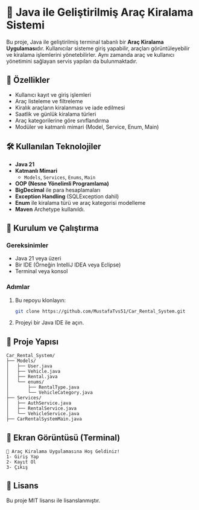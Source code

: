 
# 🚗 Java ile Geliştirilmiş Araç Kiralama Sistemi

Bu proje, Java ile geliştirilmiş terminal tabanlı bir **Araç Kiralama Uygulaması**dır. Kullanıcılar sisteme giriş yapabilir, araçları görüntüleyebilir ve kiralama işlemlerini yönetebilirler. Aynı zamanda araç ve kullanıcı yönetimini sağlayan servis yapıları da bulunmaktadır.

## 📌 Özellikler

- Kullanıcı kayıt ve giriş işlemleri
- Araç listeleme ve filtreleme
- Kiralık araçların kiralanması ve iade edilmesi
- Saatlik ve günlük kiralama türleri
- Araç kategorilerine göre sınıflandırma
- Modüler ve katmanlı mimari (Model, Service, Enum, Main)

## 🛠️ Kullanılan Teknolojiler

- **Java 21**
- **Katmanlı Mimari**
  - `Models`, `Services`, `Enums`, `Main`
- **OOP (Nesne Yönelimli Programlama)**
- **BigDecimal** ile para hesaplamaları
- **Exception Handling** (SQLException dahil)
- **Enum** ile kiralama türü ve araç kategorisi modelleme
- **Maven** Archetype kullanıldı.

## 🚀 Kurulum ve Çalıştırma

### Gereksinimler
- Java 21 veya üzeri
- Bir IDE (Örneğin IntelliJ IDEA veya Eclipse)
- Terminal veya konsol

### Adımlar

1. Bu repoyu klonlayın:
   ```bash
   git clone https://github.com/MustafaTvs51/Car_Rental_System.git
   ```
2. Projeyi bir Java IDE ile açın.

## 📂 Proje Yapısı

```
Car_Rental_System/
├── Models/
│   ├── User.java
│   ├── Vehicle.java
│   ├── Rental.java
│   └── enums/
│       ├── RentalType.java
│       └── VehicleCategory.java
├── Services/
│   ├── AuthService.java
│   ├── RentalService.java
│   └── VehicleService.java
├── CarRentalSystemMain.java
```

## 📸 Ekran Görüntüsü (Terminal)

```
🚗 Araç Kiralama Uygulamasına Hoş Geldiniz!
1- Giriş Yap
2- Kayıt Ol
3- Çıkış
```
## 📄 Lisans

Bu proje MIT lisansı ile lisanslanmıştır.
